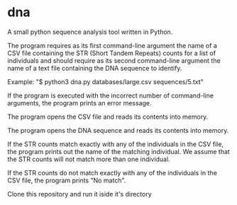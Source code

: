 # dna
A small python sequence analysis tool written in Python.

The program requires as its first command-line argument 
the name of a CSV file containing the STR (Short Tandem Repeats) counts for 
a list of individuals and should require as its second command-line argument 
the name of a text file containing the DNA sequence to identify.

Example: "$ python3 dna.py databases/large.csv sequences/5.txt"

If the program is executed with the incorrect number of command-line arguments, 
the program prints an error message.

The program opens the CSV file and reads its contents into memory.

The program opens the DNA sequence and reads its contents into memory.

If the STR counts match exactly with any of the individuals in the CSV file, the program prints out the name of the matching individual.
We assume that the STR counts will not match more than one individual.

If the STR counts do not match exactly with any of the individuals in the CSV file, the program prints "No match".

Clone this repository and run it iside it's directory




